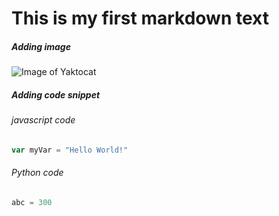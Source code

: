 # This is my first markdown text

##### Adding image
![Image of Yaktocat](https://octodex.github.com/images/yaktocat.png)

##### Adding code snippet

###### javascript code
``` javascript
var myVar = "Hello World!"
```

###### Python code
``` python
abc = 300
```
